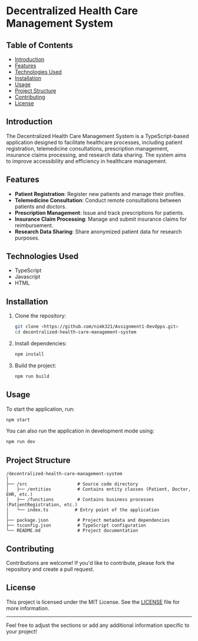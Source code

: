 # Decentralized Health Care Management System

## Table of Contents

- [Introduction](#introduction)
- [Features](#features)
- [Technologies Used](#technologies-used)
- [Installation](#installation)
- [Usage](#usage)
- [Project Structure](#project-structure)
- [Contributing](#contributing)
- [License](#license)

## Introduction

The Decentralized Health Care Management System is a TypeScript-based application designed to facilitate healthcare processes, including patient registration, telemedicine consultations, prescription management, insurance claims processing, and research data sharing. The system aims to improve accessibility and efficiency in healthcare management.

## Features

- **Patient Registration**: Register new patients and manage their profiles.
- **Telemedicine Consultation**: Conduct remote consultations between patients and doctors.
- **Prescription Management**: Issue and track prescriptions for patients.
- **Insurance Claim Processing**: Manage and submit insurance claims for reimbursement.
- **Research Data Sharing**: Share anonymized patient data for research purposes.

## Technologies Used

- TypeScript
- Javascript
- HTML

## Installation

1. Clone the repository:
   ```bash
   git clone <https://github.com/nimk321/Assignment1-DevOpps.git>
   cd decentralized-health-care-management-system
   ```

2. Install dependencies:
   ```bash
   npm install
   ```

3. Build the project:
   ```bash
   npm run build
   ```

## Usage

To start the application, run:
```bash
npm start
```

You can also run the application in development mode using:
```bash
npm run dev
```

## Project Structure

```
/decentralized-health-care-management-system
│
├── /src                   # Source code directory
│   ├── /entities          # Contains entity classes (Patient, Doctor, EHR, etc.)
│   ├── /functions         # Contains business processes (PatientRegistration, etc.)
│   └── index.ts          # Entry point of the application
│
├── package.json           # Project metadata and dependencies
├── tsconfig.json          # TypeScript configuration
└── README.md              # Project documentation
```

## Contributing

Contributions are welcome! If you'd like to contribute, please fork the repository and create a pull request.

## License

This project is licensed under the MIT License. See the [LICENSE](LICENSE) file for more information.

---

Feel free to adjust the sections or add any additional information specific to your project!
